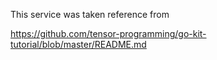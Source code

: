 This service was taken reference from 

https://github.com/tensor-programming/go-kit-tutorial/blob/master/README.md
